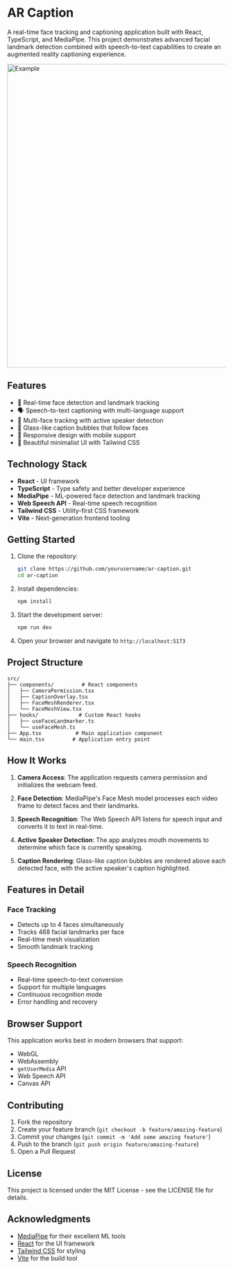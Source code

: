 # AR Caption

A real-time face tracking and captioning application built with React, TypeScript, and MediaPipe. This project demonstrates advanced facial landmark detection combined with speech-to-text capabilities to create an augmented reality captioning experience.

<img src="./public/media/demo1.gif" alt="Example" width="700" />

## Features

- 🎯 Real-time face detection and landmark tracking
- 🗣️ Speech-to-text captioning with multi-language support
- 👥 Multi-face tracking with active speaker detection
- 💬 Glass-like caption bubbles that follow faces
- 📱 Responsive design with mobile support
- 🎨 Beautiful minimalist UI with Tailwind CSS

## Technology Stack

- **React** - UI framework
- **TypeScript** - Type safety and better developer experience
- **MediaPipe** - ML-powered face detection and landmark tracking
- **Web Speech API** - Real-time speech recognition
- **Tailwind CSS** - Utility-first CSS framework
- **Vite** - Next-generation frontend tooling

## Getting Started

1. Clone the repository:
   ```bash
   git clone https://github.com/yourusername/ar-caption.git
   cd ar-caption
   ```

2. Install dependencies:
   ```bash
   npm install
   ```

3. Start the development server:
   ```bash
   npm run dev
   ```

4. Open your browser and navigate to `http://localhost:5173`

## Project Structure

```
src/
├── components/         # React components
│   ├── CameraPermission.tsx
│   ├── CaptionOverlay.tsx
│   ├── FaceMeshRenderer.tsx
│   └── FaceMeshView.tsx
├── hooks/             # Custom React hooks
│   ├── useFaceLandmarker.ts
│   └── useFaceMesh.ts
├── App.tsx           # Main application component
└── main.tsx         # Application entry point
```

## How It Works

1. **Camera Access**: The application requests camera permission and initializes the webcam feed.

2. **Face Detection**: MediaPipe's Face Mesh model processes each video frame to detect faces and their landmarks.

3. **Speech Recognition**: The Web Speech API listens for speech input and converts it to text in real-time.

4. **Active Speaker Detection**: The app analyzes mouth movements to determine which face is currently speaking.

5. **Caption Rendering**: Glass-like caption bubbles are rendered above each detected face, with the active speaker's caption highlighted.

## Features in Detail

### Face Tracking
- Detects up to 4 faces simultaneously
- Tracks 468 facial landmarks per face
- Real-time mesh visualization
- Smooth landmark tracking

### Speech Recognition
- Real-time speech-to-text conversion
- Support for multiple languages
- Continuous recognition mode
- Error handling and recovery

## Browser Support

This application works best in modern browsers that support:
- WebGL
- WebAssembly
- `getUserMedia` API
- Web Speech API
- Canvas API

## Contributing

1. Fork the repository
2. Create your feature branch (`git checkout -b feature/amazing-feature`)
3. Commit your changes (`git commit -m 'Add some amazing feature'`)
4. Push to the branch (`git push origin feature/amazing-feature`)
5. Open a Pull Request

## License

This project is licensed under the MIT License - see the LICENSE file for details.

## Acknowledgments

- [MediaPipe](https://developers.google.com/mediapipe) for their excellent ML tools
- [React](https://reactjs.org/) for the UI framework
- [Tailwind CSS](https://tailwindcss.com/) for styling
- [Vite](https://vitejs.dev/) for the build tool